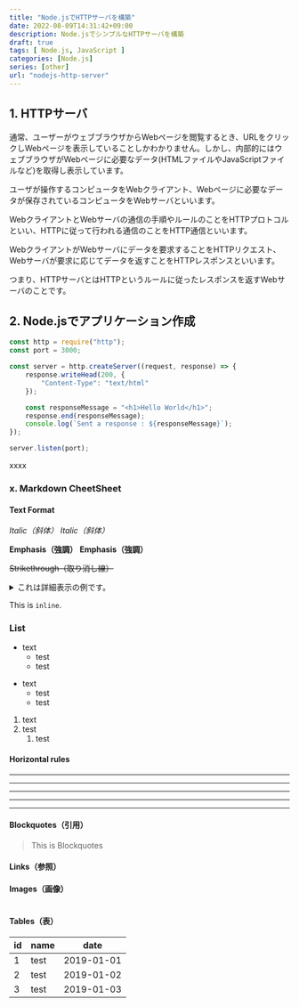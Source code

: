 ```yaml
---
title: "Node.jsでHTTPサーバを構築"
date: 2022-08-09T14:31:42+09:00
description: Node.jsでシンプルなHTTPサーバを構築
draft: true
tags: [ Node.js, JavaScript ] 
categories: [Node.js]
series: [other]
url: "nodejs-http-server"
---
```


## 1. HTTPサーバ
通常、ユーザーがウェブブラウザからWebページを閲覧するとき、URLをクリックしWebページを表示していることしかわかりません。しかし、内部的にはウェブブラウザがWebページに必要なデータ(HTMLファイルやJavaScriptファイルなど)を取得し表示しています。

ユーザが操作するコンピュータをWebクライアント、Webページに必要なデータが保存されているコンピュータをWebサーバといいます。

WebクライアントとWebサーバの通信の手順やルールのことをHTTPプロトコルといい、HTTPに従って行われる通信のことをHTTP通信といいます。

WebクライアントがWebサーバにデータを要求することをHTTPリクエスト、Webサーバが要求に応じてデータを返すことをHTTPレスポンスといいます。

つまり、HTTPサーバとはHTTPというルールに従ったレスポンスを返すWebサーバのことです。
## 2. Node.jsでアプリケーション作成
```js
const http = require("http");
const port = 3000;

const server = http.createServer((request, response) => {
    response.writeHead(200, {
        "Content-Type": "text/html"
    });

    const responseMessage = "<h1>Hello World</h1>";
    response.end(responseMessage);
    console.log(`Sent a response : ${responseMessage}`);
});

server.listen(port);

```
xxxx

### x. Markdown CheetSheet

#### Text Format

_Italic（斜体）_
*Italic（斜体）*

__Emphasis（強調）__
**Emphasis（強調）**

~~Strikethrough（取り消し線）~~

<details><summary>これは詳細表示の例です。</summary>詳細をこっちに書きます。</details>

This is `inline`.

### List
* text
    * test
    * test

- text
    - test
    - test

1. text
1. test
    1. test

#### Horizontal rules
* * *
***
*****
- - -
---------------------------------------

#### Blockquotes（引用）
> This is Blockquotes

#### Links（参照）
[]()

#### Images（画像）
![]()

#### Tables（表）
| id     | name    | date       |
| ------ | ------- | ---------- |
| 1      | test    | 2019-01-01 |
| 2      | test    | 2019-01-02 |
| 3      | test    | 2019-01-03 |
